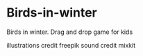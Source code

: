 # Birds-in-winter
Birds in winter. Drag and drop game for kids


illustrations credit freepik
sound credit mixkit